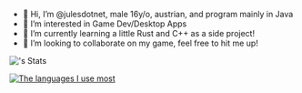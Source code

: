 - 👋 Hi, I’m @julesdotnet, male 16y/o, austrian, and program mainly in Java
- 👀 I’m interested in Game Dev/Desktop Apps
- 🌱 I’m currently learning a little Rust and C++ as a side project!
- 💞️ I’m looking to collaborate on my game, feel free to hit me up!

![<username>'s Stats](https://github-readme-stats.vercel.app/api?username=julesdotnet&theme=neon&show_icons=true&hide_border=true&count_private=true)

[![The languages I use most](https://github-readme-stats-git-masterrstaa-rickstaa.vercel.app/api/top-langs/?username=julesdotnet&theme=neon)](https://github.com/anuraghazra/github-readme-stats)
